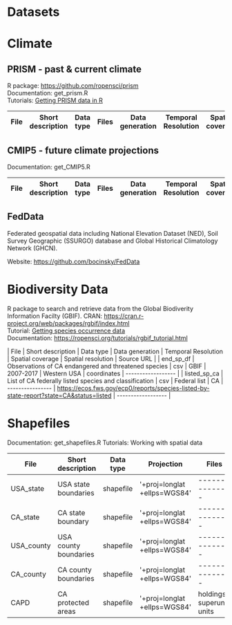 # Datasets

# Climate 
## PRISM  - past & current climate  
R package: https://github.com/ropensci/prism  
Documentation: get_prism.R  
Tutorials: [Getting PRISM data in R](http://rpubs.com/collnell/prism)  


| File | Short description | Data type | Files | Data generation | Temporal Resolution | Spatial coverage | Spatial resolution | Source URL | 
| -------------- | ----------------- | --------- | --------------- | ----------------- | ------------------- | ---------------- | ------------------ | ------------ |  


## CMIP5 - future climate projections     
Documentation: get_CMIP5.R

| File | Short description | Data type | Files | Data generation | Temporal Resolution | Spatial coverage | Spatial resolution | Source URL | 
| -------------- | ----------------- | --------- | --------------- | ----------------- | ------------------- | ---------------- | ------------------ | ------------ |  

## FedData
Federated geospatial data including National Elevation Dataset (NED), Soil Survey Geographic (SSURGO) database and Global Historical Climatology Network (GHCN).

Website: https://github.com/bocinsky/FedData
 
# Biodiversity Data
R package to search and retrieve data from the Global Biodiverity Information Facilty (GBIF).
CRAN: https://cran.r-project.org/web/packages/rgbif/index.html  
Tutorial: [Getting species occurrence data](http://rpubs.com/collnell/get_spdata)  
Documentation: https://ropensci.org/tutorials/rgbif_tutorial.html  

| File | Short description | Data type | Data generation | Temporal Resolution | Spatial coverage | Spatial resolution | Source URL | 
| end_sp_df | Observations of CA endangered and threatened species  | csv | GBIF | 2007-2017 | Western USA | coordinates | ------------------ | 
| listed_sp_ca | List of CA federally listed species and classification | csv | Federal list | CA | ---------------- |  https://ecos.fws.gov/ecp0/reports/species-listed-by-state-report?state=CA&status=listed | ------------------ | 

# Shapefiles  
Documentation: get_shapefiles.R
Tutorials: Working with spatial data 

| File | Short description | Data type | Projection | Files | Data generation | Temporal Resolution | Spatial coverage | Spatial resolution | Source URL | 
| -------------- | ----------------- | --------- | --------- | --------------- | ----------------- | ------------------- | ---------------- | ------------------ | ------------ |
| USA_state | USA state boundaries | shapefile | '+proj=longlat +ellps=WGS84' | --------------- | 2016 | --------------- | USA | ------------------ | ftp://ftp2.census.gov/geo/tiger/TIGER2016/STATE/tl_2016_us_state.zip |
| CA_state | CA state boundary | shapefile | '+proj=longlat +ellps=WGS84' | --------------- | 2016 | --------------- | CA | ------------------ | ftp://ftp2.census.gov/geo/tiger/TIGER2016/STATE/tl_2016_us_state.zip |
| USA_county | USA county boundaries | shapefile | '+proj=longlat +ellps=WGS84' | --------------- | 2016 | --------------- | USA | ------------------ | ftp://ftp2.census.gov/geo/tiger/TIGER2016/STATE/tl_2016_us_state.zip |
| CA_county | CA county boundaries | shapefile | '+proj=longlat +ellps=WGS84' | --------------- | 2016 | --------------- | CA | ------------------ | ftp://ftp2.census.gov/geo/tiger/TIGER2016/STATE/tl_2016_us_county.zip | 
| CAPD | CA protected areas | shapefile | '+proj=longlat +ellps=WGS84' | holdings, superunit, units | 2016 | --------------- | CA | ------------------ | --------- | 




